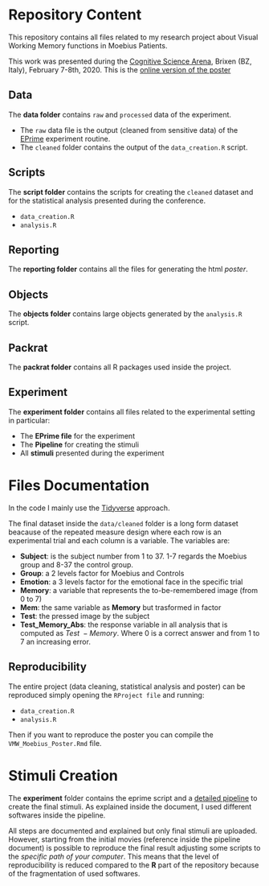 # Repository Content

This repository contains all files related to my research project about Visual Working Memory functions in Moebius Patients.

This work was presented during the [Cognitive Science Arena](https://cogsci.unibz.it/), Brixen (BZ, Italy), February 7-8th, 2020. This is the [online version of the poster](reporting/VWM_Moebius_Poster.html)

## Data

The **data folder** contains `raw` and `processed` data of the experiment.

* The `raw` data file is the output (cleaned from sensitive data) of the [EPrime](https://pstnet.com/products/e-prime/) experiment routine.
* The `cleaned` folder contains the output of the `data_creation.R` script.

## Scripts

The **script folder** contains the scripts for creating the `cleaned` dataset and for the statistical analysis presented during the conference.

* `data_creation.R`
* `analysis.R`

## Reporting

The **reporting folder** contains all the files for generating the html *poster*.

## Objects

The **objects folder** contains large objects generated by the `analysis.R` script.

## Packrat

The **packrat folder** contains all R packages used inside the project.

## Experiment

The **experiment folder** contains all files related to the experimental setting in particular:
* The **EPrime file** for the experiment
* The **Pipeline** for creating the stimuli
* All **stimuli** presented during the experiment

# Files Documentation

In the code I mainly use the [Tidyverse](https://www.tidyverse.org/) approach.

The final dataset inside the `data/cleaned` folder is a long form dataset beacause of the repeated measure design where each row is an experimental trial and each column is a variable. The variables are:
* **Subject**: is the subject number from 1 to 37. 1-7 regards the Moebius group and 8-37 the control group.
* **Group**: a 2 levels factor for Moebius and Controls
* **Emotion**: a 3 levels factor for the emotional face in the specific trial
* **Memory**: a variable that represents the to-be-remembered image (from 0 to 7)
* **Mem**: the same variable as **Memory** but trasformed in factor
* **Test**: the pressed image by the subject
* **Test_Memory_Abs**: the response variable in all analysis that is computed as $Test\;-Memory$. Where 0 is a correct answer and from 1 to 7 an increasing error.

## Reproducibility

The entire project (data cleaning, statistical analysis and poster) can be reproduced simply opening the `RProject file` and running:

* `data_creation.R`
* `analysis.R`

Then if you want to reproduce the poster you can compile the `VMW_Moebius_Poster.Rmd` file.

# Stimuli Creation

The **experiment** folder contains the eprime script and a [detailed pipeline](experiment/pipeline_stimuli/Pipeline_Moebius_Stimuli.html) to create the final stimuli. As explained inside the document, I used different softwares inside the pipeline. 

All steps are documented and explained but only final stimuli are uploaded. However, starting from the initial movies (reference inside the pipeline document) is possible to reproduce the final result adjusting some scripts to the *specific path of your computer*. This means that the level of reproducibility is reduced compared to the **R** part of the repository because of the fragmentation of used softwares.